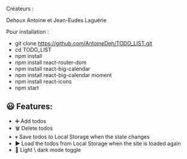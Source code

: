 Créateurs :

Dehoux Antoine et Jean-Eudes Laguérie

Pour installation :

- git clone https://github.com/AntoineDeh/TODO_LIST.git
- cd TODO_LIST
- npm install
- npm install react-router-dom
- npm install react-big-calendar
- npm install react-big-calendar moment
- npm install react-icons
- npm start


## 😃 Features:

- ➕ Add todos
- 🗑️ Delete todos
- ⏸ Save todos to Local Storage when the state changes
- ▶️ Load the todos from Local Storage when the site is loaded again
- 🌙 Light \ dark mode toggle

